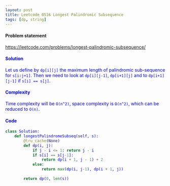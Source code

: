 ```yaml
---
layout: post
title: Leetcode 0516 Longest Palindromic Subsequence
tags: [dp, string]
---
```


#### Problem statement

<a href="https://leetcode.com/problems/longest-palindromic-subsequence/"> <font color = blue>https://leetcode.com/problems/longest-palindromic-subsequence/

#### Solution
Let us define by `dp[i][j]` the maximum length of palindromic sub-sequence for `s[i:j+1]`. Then we need to look at `dp[i][j-1]`, `dp[i+1][j]` and to `dp[i+1][j-1]` if `s[i] == s[j]`.

#### Complexity
Time complexity will be `O(n^2)`, space complexity is `O(n^2)`, which can be reduced to `O(n)`.

#### Code
```python
class Solution:
    def longestPalindromeSubseq(self, s):
        @lru_cache(None)
        def dp(i, j):
            if j - i <= 1: return j - i
            if s[i] == s[j-1]: 
                return dp(i + 1, j - 1) + 2
            else:
                return max(dp(i, j-1), dp(i + 1, j))
                
        return dp(0, len(s))
```

